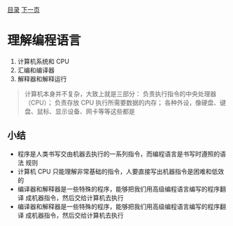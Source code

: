 [目录](README.md)   [下一页](python-1002.md)

# 理解编程语言
1. 计算机系统和 CPU
2. 汇编和编译器
3. 解释器和解释运行

> 计算机本身并不复杂，大致上就是三部分：
            负责执行指令的中央处理器（CPU）；
            负责存放 CPU 执行所需要数据的内存；
            各种外设，像硬盘、键盘、鼠标、显示设备、网卡等等这些都是

## 小结
* 程序是人类书写交由机器去执行的一系列指令，而编程语言是书写时遵照的语法   规则
* 计算机 CPU 只能理解非常基础的指令，人要直接写出机器指令是困难和低效的
* 编译器和解释器是一些特殊的程序，能够把我们用高级编程语言编写的程序翻译   成机器指令，然后交给计算机去执行
* 编译器和解释器是一些特殊的程序，能够把我们用高级编程语言编写的程序翻译   成机器指令，然后交给计算机去执行
